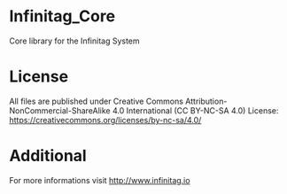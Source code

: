 # Infinitag_Core
Core library for the Infinitag System

# License
All files are published under Creative Commons Attribution-NonCommercial-ShareAlike 4.0 International (CC BY-NC-SA 4.0)
License: https://creativecommons.org/licenses/by-nc-sa/4.0/

# Additional
For more informations visit http://www.infinitag.io
